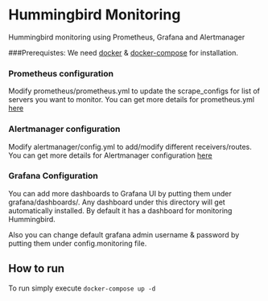 # Hummingbird Monitoring
Hummingbird monitoring using Prometheus, Grafana and Alertmanager

###Prerequistes:
We need [docker](https://docs.docker.com/engine/installation/linux/docker-ce/ubuntu/) & [docker-compose](https://docs.docker.com/compose/install/) for installation.


### Prometheus configuration
Modify prometheus/prometheus.yml to update the scrape_configs for list of servers you want to monitor.
You can get more details for prometheus.yml [here](https://prometheus.io/docs/prometheus/latest/configuration/configuration/)

### Alertmanager configuration
Modify alertmanager/config.yml to add/modify different receivers/routes.
You can get more details for Alertmanager configuration [here](https://prometheus.io/docs/alerting/configuration/)

### Grafana Configuration
You can add more dashboards to Grafana UI by putting them under grafana/dashboards/. Any dashboard under this directory
will get automatically installed. By default it has a dashboard for monitoring Hummingbird.

Also you can change default grafana admin username & password by putting them under config.monitoring file.

## How to run
To run simply execute `docker-compose up -d`